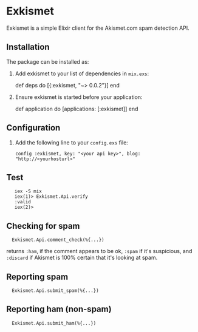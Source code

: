# Exkismet

Exkismet is a simple Elixir client for the Akismet.com spam detection API.  

## Installation

The package can be installed as:

  1. Add exkismet to your list of dependencies in `mix.exs`:

        def deps do
          [{:exkismet, "~> 0.0.2"}]
        end

  2. Ensure exkismet is started before your application:

        def application do
          [applications: [:exkismet]]
        end

## Configuration

  1. Add the following line to your `config.exs` file:

      `config :exkismet, key: "<your api key>", blog: "http://<yourhosturl>"`


## Test
```
   iex -S mix
   iex(1)> Exkismet.Api.verify
   :valid
   iex(2)>
```
## Checking for spam
```
  Exkismet.Api.comment_check(%{...})  
```
  returns `:ham`, if the comment appears to be ok, `:spam` if it's suspicious, and
  `:discard` if Akismet is 100% certain that it's looking at spam.

## Reporting spam
```
  Exkismet.Api.submit_spam(%{...})
```
## Reporting ham (non-spam)
```
  Exkismet.Api.submit_ham(%{...})
```
